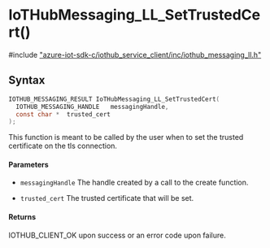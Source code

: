 # IoTHubMessaging_LL_SetTrustedCert()

\#include ["azure-iot-sdk-c/iothub_service_client/inc/iothub_messaging_ll.h"](../iot-c-ref-iothub-messaging-ll-h.md)  

## Syntax

```C
IOTHUB_MESSAGING_RESULT IoTHubMessaging_LL_SetTrustedCert(
  IOTHUB_MESSAGING_HANDLE	messagingHandle,
  const char *	trusted_cert
);

```

This function is meant to be called by the user when to set the trusted certificate on the tls connection.

#### Parameters
* `messagingHandle` The handle created by a call to the create function. 

* `trusted_cert` The trusted certificate that will be set.

#### Returns
IOTHUB_CLIENT_OK upon success or an error code upon failure.

